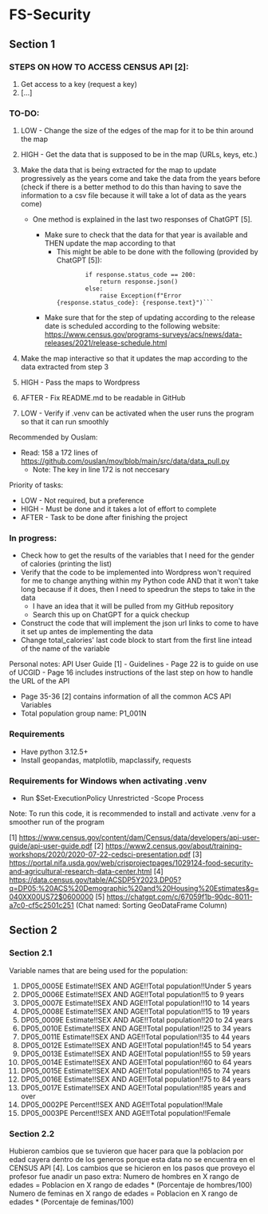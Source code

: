 # FS-Security

## Section 1

### STEPS ON HOW TO ACCESS CENSUS API [2]:
1. Get access to a key (request a key)
2. [...]

### TO-DO:
1. LOW - Change the size of the edges of the map for it to be thin around the map
2. HIGH - Get the data that is supposed to be in the map (URLs, keys, etc.)
3. Make the data that is being extracted for the map to update progressively as the years come and take the data from the years before (check if there is a better method to do this than having to save the information to a csv file because it will take a lot of data as the years come)
    * One method is explained in the last two responses of ChatGPT [5].

        * Make sure to check that the data for that year is available and THEN update the map according to that
            - This might be able to be done with the following (provided by ChatGPT [5]):
                ```response = requests.get(base_url, params=params)
                        if response.status_code == 200:
                            return response.json()
                        else:
                            raise Exception(f"Error {response.status_code}: {response.text}")```

        * Make sure that for the step of updating according to the release date is scheduled according to the following website: https://www.census.gov/programs-surveys/acs/news/data-releases/2021/release-schedule.html

4. Make the map interactive so that it updates the map according to the data extracted from step 3
5. HIGH - Pass the maps to Wordpress
6. AFTER - Fix README.md to be readable in GitHub
7. LOW - Verify if .venv can be activated when the user runs the program so that it can run smoothly

Recommended by Ouslam:
*   Read: 158 a 172 lines of https://github.com/ouslan/mov/blob/main/src/data/data_pull.py
    - Note: The key in line 172 is not neccesary

Priority of tasks: 
- LOW - Not required, but a preference
- HIGH - Must be done and it takes a lot of effort to complete
- AFTER - Task to be done after finishing the project

### In progress:
- Check how to get the results of the variables that I need for the gender of calories (printing the list)
- Verify that the code to be implemented into Wordpress won't required for me to change anything within my Python code AND that it won't take long because if it does, then I need to speedrun the steps to take in the data
    * I have an idea that it will be pulled from my GitHub repository
    * Search this up on ChatGPT for a quick checkup
- Construct the code that will implement the json url links to come to have it set up antes de implementing the data
- Change total_calories' last code block to start from the first line intead of the name of the variable

Personal notes:
API User Guide [1] - Guidelines
    - Page 22 is to guide on use of UCGID
    - Page 16 includes instructions of the last step on how to handle the URL of the API
- Page 35-36 [2] contains information of all the common ACS API Variables
- Total population group name: P1_001N

### Requirements
- Have python 3.12.5+
- Install geopandas, matplotlib, mapclassify, requests

### Requirements for Windows when activating .venv 
- Run $Set-ExecutionPolicy Unrestricted -Scope Process

Note: To run this code, it is recommended to install and activate .venv for a smoother run of the program

<!-- References -->
[1] https://www.census.gov/content/dam/Census/data/developers/api-user-guide/api-user-guide.pdf
[2] https://www2.census.gov/about/training-workshops/2020/2020-07-22-cedsci-presentation.pdf
[3] https://portal.nifa.usda.gov/web/crisprojectpages/1029124-food-security-and-agricultural-research-data-center.html 
[4] https://data.census.gov/table/ACSDP5Y2023.DP05?q=DP05:%20ACS%20Demographic%20and%20Housing%20Estimates&g=040XX00US72$0600000 
[5] https://chatgpt.com/c/67059f1b-90dc-8011-a7c0-cf5c2501c251 (Chat named: Sorting GeoDataFrame Column)

## Section 2

### Section 2.1
Variable names that are being used for the population:
1. DP05_0005E	Estimate!!SEX AND AGE!!Total population!!Under 5 years
2. DP05_0006E	Estimate!!SEX AND AGE!!Total population!!5 to 9 years
3. DP05_0007E	Estimate!!SEX AND AGE!!Total population!!10 to 14 years
4. DP05_0008E	Estimate!!SEX AND AGE!!Total population!!15 to 19 years
5. DP05_0009E	Estimate!!SEX AND AGE!!Total population!!20 to 24 years
6. DP05_0010E	Estimate!!SEX AND AGE!!Total population!!25 to 34 years
7. DP05_0011E	Estimate!!SEX AND AGE!!Total population!!35 to 44 years
8. DP05_0012E	Estimate!!SEX AND AGE!!Total population!!45 to 54 years
9. DP05_0013E	Estimate!!SEX AND AGE!!Total population!!55 to 59 years
10. DP05_0014E	Estimate!!SEX AND AGE!!Total population!!60 to 64 years
11. DP05_0015E	Estimate!!SEX AND AGE!!Total population!!65 to 74 years
12. DP05_0016E	Estimate!!SEX AND AGE!!Total population!!75 to 84 years
13. DP05_0017E	Estimate!!SEX AND AGE!!Total population!!85 years and over
14. DP05_0002PE	Percent!!SEX AND AGE!!Total population!!Male
15. DP05_0003PE	Percent!!SEX AND AGE!!Total population!!Female

### Section 2.2
Hubieron cambios que se tuvieron que hacer para que la poblacion por edad cayera dentro de los generos porque esta data no se encuentra en
el CENSUS API [4]. Los cambios que se hicieron en los pasos que proveyo el profesor fue anadir un paso extra:
    Numero de hombres en X rango de edades = Poblacion en X rango de edades * (Porcentaje de hombres/100)
    Numero de feminas en X rango de edades = Poblacion en X rango de edades * (Porcentaje de feminas/100)